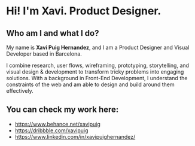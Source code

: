 # Hi! I'm Xavi. Product Designer.

## Who am I and what I do?

My name is **Xavi Puig Hernandez**, and I am a Product Designer and Visual Developer based in Barcelona. </p><p>I combine research, user flows, wireframing, prototyping, storytelling, and visual design & development to transform tricky problems into engaging solutions. With a background in Front-End Development, I understand the constraints of the web and am able to design and build around them effectively.

## You can check my work here:

* https://www.behance.net/xavipuig
* https://dribbble.com/xavipuig
* https://www.linkedin.com/in/xavipuighernandez/